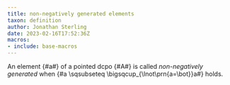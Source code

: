 ```yaml
---
title: non-negatively generated elements
taxon: definition
author: Jonathan Sterling
date: 2023-02-16T17:52:36Z
macros:
- include: base-macros
---
```


An element {#a#} of a pointed dcpo {#A#} is called *non-negatively generated* when {#a \sqsubseteq \bigsqcup_{\lnot\prn{a=\bot}}a#} holds.
